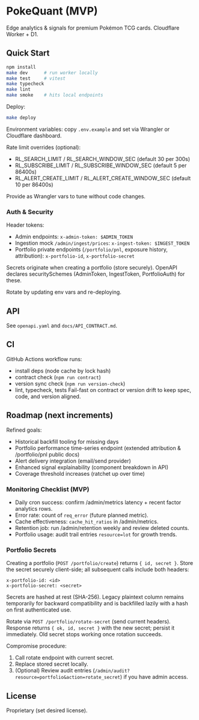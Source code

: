# PokeQuant (MVP)

Edge analytics & signals for premium Pokémon TCG cards. Cloudflare Worker + D1.

## Quick Start

```bash
npm install
make dev      # run worker locally
make test     # vitest
make typecheck
make lint
make smoke    # hits local endpoints
```

Deploy:
```bash
make deploy
```

Environment variables: copy `.env.example` and set via Wrangler or Cloudflare dashboard.

Rate limit overrides (optional):
- RL_SEARCH_LIMIT / RL_SEARCH_WINDOW_SEC (default 30 per 300s)
- RL_SUBSCRIBE_LIMIT / RL_SUBSCRIBE_WINDOW_SEC (default 5 per 86400s)
- RL_ALERT_CREATE_LIMIT / RL_ALERT_CREATE_WINDOW_SEC (default 10 per 86400s)

Provide as Wrangler vars to tune without code changes.

### Auth & Security

Header tokens:

- Admin endpoints: `x-admin-token: $ADMIN_TOKEN`
- Ingestion mock `/admin/ingest/prices`: `x-ingest-token: $INGEST_TOKEN`
- Portfolio private endpoints (`/portfolio/pnl`, exposure history, attribution): `x-portfolio-id`, `x-portfolio-secret`

Secrets originate when creating a portfolio (store securely). OpenAPI declares securitySchemes (AdminToken, IngestToken, PortfolioAuth) for these.

Rotate by updating env vars and re-deploying.

## API
See `openapi.yaml` and `docs/API_CONTRACT.md`.

## CI
GitHub Actions workflow runs:
- install deps (node cache by lock hash)
- contract check (`npm run contract`)
- version sync check (`npm run version-check`)
- lint, typecheck, tests
Fail-fast on contract or version drift to keep spec, code, and version aligned.

## Roadmap (next increments)
Refined goals:
- Historical backfill tooling for missing days
- Portfolio performance time-series endpoint (extended attribution & /portfolio/pnl public docs)
- Alert delivery integration (email/send provider)
- Enhanced signal explainability (component breakdown in API)
- Coverage threshold increases (ratchet up over time)

### Monitoring Checklist (MVP)

- Daily cron success: confirm /admin/metrics latency + recent factor analytics rows.
- Error rate: count of `req_error` (future planned metric).
- Cache effectiveness: `cache_hit_ratios` in /admin/metrics.
- Retention job: run /admin/retention weekly and review deleted counts.
- Portfolio usage: audit trail entries `resource=lot` for growth trends.

### Portfolio Secrets

Creating a portfolio (`POST /portfolio/create`) returns `{ id, secret }`. Store the secret securely client-side; all subsequent calls include both headers:

```
x-portfolio-id: <id>
x-portfolio-secret: <secret>
```

Secrets are hashed at rest (SHA-256). Legacy plaintext column remains temporarily for backward compatibility and is backfilled lazily with a hash on first authenticated use.

Rotate via `POST /portfolio/rotate-secret` (send current headers). Response returns `{ ok, id, secret }` with the new secret; persist it immediately. Old secret stops working once rotation succeeds.

Compromise procedure:
1. Call rotate endpoint with current secret.
2. Replace stored secret locally.
3. (Optional) Review audit entries (`/admin/audit?resource=portfolio&action=rotate_secret`) if you have admin access.

## License
Proprietary (set desired license).
